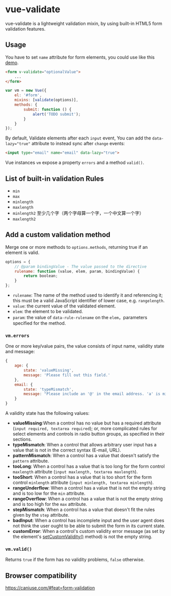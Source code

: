 # vue-validate

vue-validate is a lightweight validation mixin, by using built-in HTML5 form validation features.

## Usage

You have to set `name` attribute for form elements, you could use like this [demo](https://holyzfy.github.io/vue-validate/demo.html).


```html
<form v-validate="optionalValue">
    ...
</form>
```

```js
var vm = new Vue({
    el: '#form',
    mixins: [validate(options)],
    methods: {
        submit: function () {
            alert('TODO submit');
        }
    }
});
```

By default, Validate elements after each `input` event, You can add the `data-lazy="true"` attribute to instead sync after `change` events:

```html
<input type="email" name="email" data-lazy="true">
```

Vue instances `vm` expose a property `errors` and a method `valid()`.

## List of built-in validation Rules

- `min`
- `max`
- `minlength`
- `maxlength`
- `minlength2` 至少几个字（两个字母算一个字，一个中文算一个字）
- `maxlength2`

## Add a custom validation method

Merge one or more methods to `options.methods`, returning true if an element is valid.

```js
options = {
    // @param bindingValue - The value passed to the directive
    rulename: function (value, elem, param, bindingValue) {
        return boolean;
    }
};
```

- `rulename`: The name of the method used to identify it and referencing it; this must be a valid JavaScript identifier of lower case, e.g. `rangelength`.
- `value`: the current value of the validated element.
- `elem`: the element to be validated.
- `param`: the value of `data-rule-rulename` on the `elem`，parameters specified for the method.

### `vm.errors`

One or more key/value pairs, the value consists of input name, validity state and message:

```js
{
    age: {
        state: 'valueMissing',
        message: 'Please fill out this field.'
    },
    email: {
        state: 'typeMismatch',
        message: "Please include an '@' in the email address. 'a' is missing an '@'."
    }
}
```

A validity state has the following values:

- **valueMissing**:When a control has no value but has a required attribute (`input required, textarea required`); or, more complicated rules for select elements and controls in radio button groups, as specified in their sections.
- **typeMismatch**: When a control that allows arbitrary user input has a value that is not in the correct syntax (E-mail, URL).
- **patternMismatch**: When a control has a value that doesn't satisfy the `pattern` attribute.
- **tooLong**: When a control has a value that is too long for the form control `maxlength` attribute (`input maxlength, textarea maxlength`).
- **tooShort**: When a control has a value that is too short for the form control `minlength` attribute (`input minlength, textarea minlength`).
- **rangeUnderflow**: When a control has a value that is not the empty string and is too low for the `min` attribute.
- **rangeOverflow**: When a control has a value that is not the empty string and is too high for the `max` attribute.
- **stepMismatch**: When a control has a value that doesn't fit the rules given by the `step` attribute.
- **badInput**: When a control has incomplete input and the user agent does not think the user ought to be able to submit the form in its current state.
- **customError**: When a control's custom validity error message (as set by the element's [setCustomValidity()](https://html.spec.whatwg.org/multipage/form-control-infrastructure.html#dom-cva-setcustomvalidity) method) is not the empty string.

### `vm.valid()`

Returns `true` if the form has no validity problems, `false` otherwise.

## Browser compatibility

https://caniuse.com/#feat=form-validation